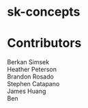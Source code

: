 # sk-concepts<br>
# Contributors<br>
Berkan Simsek <br>
Heather Peterson <br>
Brandon Rosado <br>
Stephen Catapano <br>
James Huang <br>
Ben
